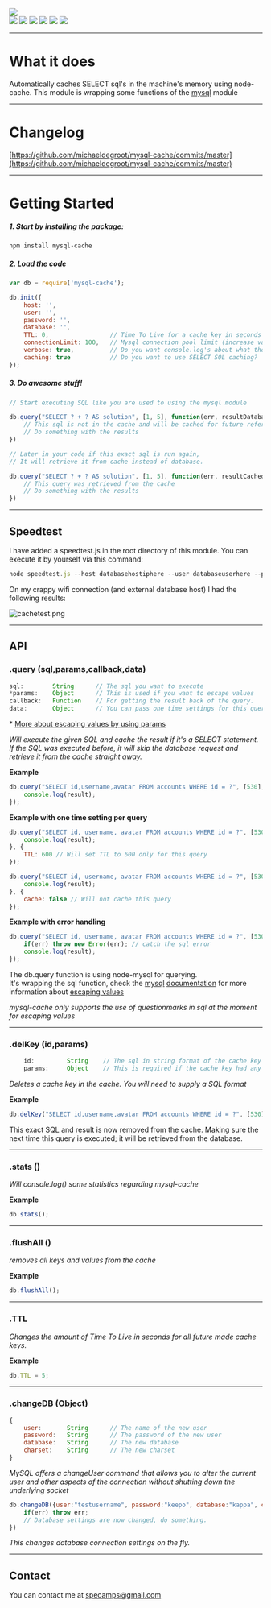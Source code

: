 [![](https://nodei.co/npm/mysql-cache.png?downloads=true&downloadRank=true&stars=true)](https://www.npmjs.com/package/mysql-cache)  
[![](https://david-dm.org/michaeldegroot/mysql-cache.svg)](https://david-dm.org/michaeldegroot/mysql-cache "david-dm")
[![](https://travis-ci.org/michaeldegroot/mysql-cache.svg?branch=master)](https://travis-ci.org/michaeldegroot/mysql-cache)
[![](https://coveralls.io/repos/michaeldegroot/mysql-cache/badge.svg?branch=master&service=github)](https://coveralls.io/github/michaeldegroot/mysql-cache?branch=master)
![](https://img.shields.io/badge/Node-%3E%3D4.0-green.svg)
![](https://img.shields.io/npm/dt/mysql-cache.svg)
![](https://img.shields.io/npm/l/mysql-cache.svg)

___
# What it does
Automatically caches SELECT sql's in the machine's memory using node-cache. This module is wrapping some functions of the [mysql](https://www.npmjs.com/package/mysql) module
___
# Changelog

[https://github.com/michaeldegroot/mysql-cache/commits/master](https://github.com/michaeldegroot/mysql-cache/commits/master)
___
#  Getting Started

##### 1. Start by installing the package:
    npm install mysql-cache

##### 2. Load the code
```javascript
var db = require('mysql-cache');

db.init({
    host: '',
    user: '',
    password: '',
    database: '',
    TTL: 0, 				// Time To Live for a cache key in seconds (0 = infinite)
    connectionLimit: 100, 	// Mysql connection pool limit (increase value if you are having problems)
    verbose: true, 			// Do you want console.log's about what the program is doing?
    caching: true 			// Do you want to use SELECT SQL caching?
});
```
##### 3. Do awesome stuff!
```javascript
// Start executing SQL like you are used to using the mysql module

db.query("SELECT ? + ? AS solution", [1, 5], function(err, resultDatabase) {
    // This sql is not in the cache and will be cached for future references
    // Do something with the results
}).

// Later in your code if this exact sql is run again,
// It will retrieve it from cache instead of database.

db.query("SELECT ? + ? AS solution", [1, 5], function(err, resultCached) {
    // This query was retrieved from the cache
	// Do something with the results
})
```

___
## Speedtest

I have added a speedtest.js in the root directory of this module. You can execute it by yourself via this command:
```javascript
node speedtest.js --host databasehostiphere --user databaseuserhere --pass databasepasswordhere --database databasenamehere
```

On my crappy wifi connection (and external database host) I had the following results:

![cachetest.png](https://bitbucket.org/repo/jjGr8o/images/418494615-cachetest.png)
___
## API

###  .query (sql,params,callback,data)
```js
sql:        String      // The sql you want to execute
*params:    Object      // This is used if you want to escape values
callback:   Function    // For getting the result back of the query.
data:       Object      // You can pass one time settings for this query, check the examples below!
````

\* [More about escaping values by using params](https://github.com/felixge/node-mysql/blob/master/Readme.md#escaping-query-values)

_Will execute the given SQL and cache the result if it's a SELECT statement.   
If the SQL was executed before, it will skip the database request and retrieve it from the cache straight away._

__Example__

```javascript
db.query("SELECT id,username,avatar FROM accounts WHERE id = ?", [530], function(err, result) {
    console.log(result);
});
```

__Example with one time setting per query__

```javascript
db.query("SELECT id, username, avatar FROM accounts WHERE id = ?", [530], function(err, result) {
    console.log(result);
}, {
    TTL: 600 // Will set TTL to 600 only for this query
});

db.query("SELECT id, username, avatar FROM accounts WHERE id = ?", [530], function(err, result) {
    console.log(result);
}, {
    cache: false // Will not cache this query
});
```

__Example with error handling__

```javascript
db.query("SELECT id, username, avatar FROM accounts WHERE id = ?", [530], function(err, result) {
    if(err) throw new Error(err); // catch the sql error
    console.log(result);
});
```

The db.query function is using node-mysql for querying.  
It's wrapping the sql function, check the [mysql](https://www.npmjs.com/package/mysql) [documentation](https://github.com/felixge/node-mysql/blob/master/Readme.md)   for more information about [escaping values](https://github.com/felixge/node-mysql/blob/master/Readme.md#escaping-query-values)  

*mysql-cache only supports the use of questionmarks in sql at the moment for escaping values*

___
### .delKey (id,params)
```js
    id:         String    // The sql in string format of the cache key you are trying to delete
    params:     Object    // This is required if the cache key had any questionmarks (params) in the sql
````
_Deletes a cache key in the cache. You will need to supply a SQL format_

__Example__

```javascript
db.delKey("SELECT id,username,avatar FROM accounts WHERE id = ?", [530]);
```

This exact SQL and result is now removed from the cache. Making sure the next time this query is executed; it will be retrieved from the database.
___
###  .stats ()
_Will console.log() some statistics regarding mysql-cache_

__Example__

```javascript
db.stats();
```
___
###  .flushAll ()
_removes all keys and values from the cache_

__Example__

```javascript
db.flushAll();
```
___
###  .TTL 
_Changes the amount of Time To Live in seconds for all future made cache keys._

__Example__

```javascript
db.TTL = 5;
```
___
### .changeDB (Object)
```js
{
    user:       String      // The name of the new user
    password:   String      // The password of the new user
    database:   String      // The new database 
    charset:    String      // The new charset
}
```
_MySQL offers a changeUser command that allows you to alter the current user and other aspects of the connection without shutting down the underlying socket_

```javascript
db.changeDB({user:"testusername", password:"keepo", database:"kappa", charset:"utf8"}, function(err){
    if(err) throw err;
    // Database settings are now changed, do something.
})
```

_This changes database connection settings on the fly._

 ___
## Contact
You can contact me at specamps@gmail.com
